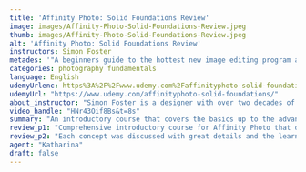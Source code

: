 ```yaml
---
title: 'Affinity Photo: Solid Foundations Review'
image: images/Affinity-Photo-Solid-Foundations-Review.jpeg
thumb: images/Affinity-Photo-Solid-Foundations-Review.jpeg
alt: 'Affinity Photo: Solid Foundations Review'
instructors: Simon Foster
metades: '"A beginners guide to the hottest new image editing program around!"'
categories: photography fundamentals
language: English
udemyUrlenc: https%3A%2F%2Fwww.udemy.com%2Faffinityphoto-solid-foundations%2F
udemyUrl: "https://www.udemy.com/affinityphoto-solid-foundations/"
about_instructor: "Simon Foster is a designer with over two decades of experience in the field. He runs his own design business that accepts work from clients all over the world and has worked alongside various people and notable companies."
video_handle: "HNr43Oif8Bs&t=8s"
summary: "An introductory course that covers the basics up to the advanced details of using Affinity Photo. Comprehensive and well-discussed lessons and great learning materials. The workflow gives the students a good grasp of using the software efficiently."
review_p1: "Comprehensive introductory course for Affinity Photo that does not overwhelm the students with too much new technical terms. It gives the students a great foundation for using the software. The course discusses the features of the software that are much better than PS and the tools it offers. Practical examples were given that can easily be recreated by the students on their own. The workflow of the course is very well-organized and effective at reinforcing the lessons and making the students comfortable with using the software. Additional tips were also given that can making their working time shorter like shortcut keys. The pace and flow are reasonable and allows the students to keep up with the lessons effectively."
review_p2: "Each concept was discussed with great details and the learning flow was slowly progressive. It gives the students a good overview of using the software by teaching them little at a time and then combining all the lessons slowly to help them understand how it all comes together. The videos demonstrate how to use and what situations do the students need to use it and why. The instructor is great at delivering the lessons and incorporates a little bit of humor here and there to make each lesson more appreciated. He shares a lot of his experiences and valuable tips that can help anyone to have a good grasp of the software."
agent: "Katharina"
draft: false
---
```


